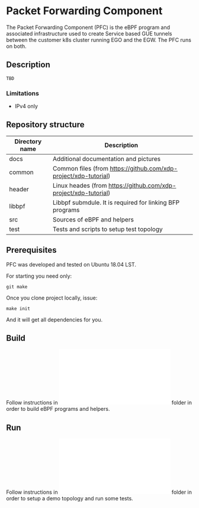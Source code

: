 # Packet Forwarding Component

The Packet Forwarding Component (PFC) is the eBPF program and associated infrastructure used to create Service based GUE tunnels between the customer k8s cluster running EGO and the EGW.  The PFC runs on both.

## Description

    TBD

### Limitations

- IPv4 only


## Repository structure

| Directory name         | Description                                                       |
| ---------------------- | ----------------------------------------------------------------- |
|      docs              | Additional documentation and pictures                             |
|      common            | Common files (from https://github.com/xdp-project/xdp-tutorial)   |
|      header            | Linux heades (from https://github.com/xdp-project/xdp-tutorial)   |
|      libbpf            | Libbpf submdule. It is required for linking BFP programs          |
|      src               | Sources of eBPF and helpers                                       |
|      test              | Tests and scripts to setup test topology                          |

## Prerequisites

PFC was developed and tested on Ubuntu 18.04 LST.

For starting you need only:

    git make

Once you clone project locally, issue:

    make init
    
And it will get all dependencies for you.

## Build

Follow instructions in ![src](src/README.org) folder in order to build eBPF programs and helpers.

## Run

Follow instructions in ![test](test/README.org) folder in order to setup a demo topology and run some tests. 
